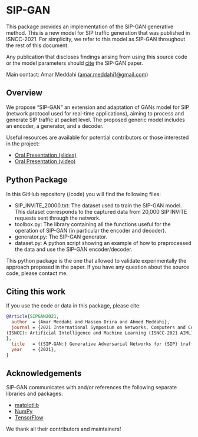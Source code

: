 # SIP-GAN
This package provides an implementation of the SIP-GAN generative method. This is a new model for SIP traffic generation that was published in ISNCC-2021. For simplicity, we refer to this model as SIP-GAN throughout the rest of this document.

Any publication that discloses findings arising from using this source code or
the model parameters should [cite](#citing-this-work) the SIP-GAN paper.

Main contact: Amar Meddahi (amar.meddahi1@gmail.com)

## Overview

We propose “SIP-GAN” an extension and adaptation of GANs model for SIP (network protocol used for real-time applications), aiming to process and generate SIP traffic at packet level. The proposed generic model includes an encoder, a generator, and a decoder.

Useful resources are available for potential contributors or those interested in the project:
- [Oral Presentation (slides)](https://drive.google.com/file/d/1X46W4HVXa8w9O0_vPwVUH4uILJzC5DsB/view?usp=sharing)
- [Oral Presentation (video)](https://drive.google.com/file/d/1Bwk5z0vYMHRmkrUufYm2DRzOvYuUnmy5/view?usp=sharing)

## Python Package

In this GitHub repository (/code) you will find the following files:
- SIP_INVITE_20000.txt: The dataset used to train the SIP-GAN model. This dataset corresponds to the captured data from 20,000 SIP INVITE requests sent through the network.
- toolbox.py: The library containing all the functions useful for the operation of SIP-GAN (in particular the encoder and decoder).
- generator.py: The SIP-GAN generator. 
- dataset.py: A python script showing an example of how to preprocessed the data and use the SIP-GAN encoder/decoder.

This python package is the one that allowed to validate experimentally the approach proposed in the paper. If you have any question about the source code, please contact me.

## Citing this work

If you use the code or data in this package, please cite:

```bibtex
@Article{SIPGAN2021,
  author  = {Amar Meddahi and Hassen Drira and Ahmed Meddahi},
  journal = {2021 International Symposium on Networks, Computers and Communications
(ISNCC): Artificial Intelligence and Machine Learning (ISNCC-2021 AIML)
},
  title   = {{SIP-GAN:} Generative Adversarial Networks for {SIP} traffic generation},
  year    = {2021},
}
```

## Acknowledgements

SIP-GAN communicates with and/or references the following separate libraries
and packages:

*   [matplotlib](https://matplotlib.org/)
*   [NumPy](https://numpy.org)
*   [TensorFlow](https://github.com/tensorflow/tensorflow)

We thank all their contributors and maintainers!
